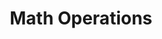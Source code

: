 ---
title: "Math Operations"
resources:
  - id: guide
    title: "Study Guide"
    type: pdf
    url: /assets/javaStudyGuide/pdf/Math_Syntax.pdf
  - id: practice
    title: "Practice Excercises"
    type: code
    url: code/MathExercises.html
  - id: solution
    title: "Solution"
    type: code
    url: code/MathExercisesAnswers.html
---